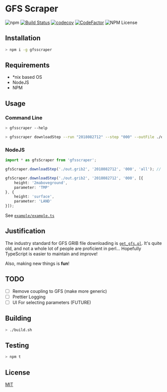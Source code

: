 # GFS Scraper
![npm](https://img.shields.io/npm/v/gfsscraper.svg)
[![Build Status](https://travis-ci.org/ISNIT0/gfs-scraper.svg?branch=master)](https://travis-ci.org/ISNIT0/gfs-scraper)
[![codecov](https://codecov.io/gh/ISNIT0/gfs-scraper/branch/master/graph/badge.svg)](https://codecov.io/gh/ISNIT0/gfs-scraper)
[![CodeFactor](https://www.codefactor.io/repository/github/isnit0/gfs-scraper/badge)](https://www.codefactor.io/repository/github/isnit0/gfs-scraper)
![NPM License](https://img.shields.io/npm/l/gfsscraper.svg)

## Installation
```bash
> npm i -g gfsscraper
```

## Requirements
- *nix based OS
- NodeJS
- NPM


## Usage
### Command Line
```bash
> gfsscraper --help

> gfsscraper downloadStep --run "2018082712" --step "000" --outFile ./out.grib2 --parameterHeightGroups TMP:2maboveground LAND:surface
```

### NodeJS
```typescript
import * as gfsScraper from 'gfsscraper';

gfsScraper.downloadStep('./out.grib2', '2018082712', '000', 'all'); // Downloads all parameters and heights for selected step

gfsScraper.downloadStep('./out.grib2', '2018082712', '000', [{
    height: '2maboveground',
    parameter: 'TMP'
}, {
    height: 'surface',
    parameter: 'LAND'
}]);
```
See [`example/example.ts`](./example/example.ts)


## Justification
The industry standard for GFS GRIB file downloading is [`get_gfs.pl`](http://www.cpc.ncep.noaa.gov/products/wesley/get_gfs.html). It's quite old, and not a whole lot of people are proficient in perl... Hopefully TypeScript is easier to maintain and improve!

Also, making new things is **fun**!

## TODO
- [ ] Remove coupling to GFS (make more generic)
- [ ] Prettier Logging
- [ ] UI For selecting parameters (FUTURE)

## Building
```bash
> ./build.sh
```

## Testing
```bash
> npm t
```

## License
[MIT](./LICENSE)
